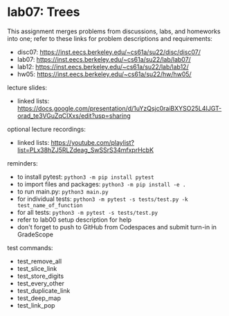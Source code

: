 # lab07: Trees
  
This assignment merges problems from discussions, labs, and homeworks into one; refer to these links for problem descriptions and requirements:
  
- disc07: https://inst.eecs.berkeley.edu/~cs61a/su22/disc/disc07/
- lab07: https://inst.eecs.berkeley.edu/~cs61a/su22/lab/lab07/
- lab12: https://inst.eecs.berkeley.edu/~cs61a/su22/lab/lab12/
- hw05: https://inst.eecs.berkeley.edu/~cs61a/su22/hw/hw05/
  
lecture slides: 
  
- linked lists: https://docs.google.com/presentation/d/1uYzQsjc0raiBXYSO25L4IJGT-orad_te3VGuZqCIXxs/edit?usp=sharing 
  
optional lecture recordings:

- linked lists: https://youtube.com/playlist?list=PLx38hZJ5RLZdeag_SwSSrS34mfxprHcbK 
  
reminders: 
  
- to install pytest: ```python3 -m pip install pytest```
- to import files and packages: ```python3 -m pip install -e .```
- to run main.py: ```python3 main.py```
- for individual tests: ```python3 -m pytest -s tests/test.py -k test_name_of_function```
- for all tests: ```python3 -m pytest -s tests/test.py```
- refer to lab00 setup description for help
- don't forget to push to GitHub from Codespaces and submit turn-in in GradeScope

test commands:
  
- test_remove_all
- test_slice_link
- test_store_digits
- test_every_other
- test_duplicate_link
- test_deep_map
- test_link_pop
